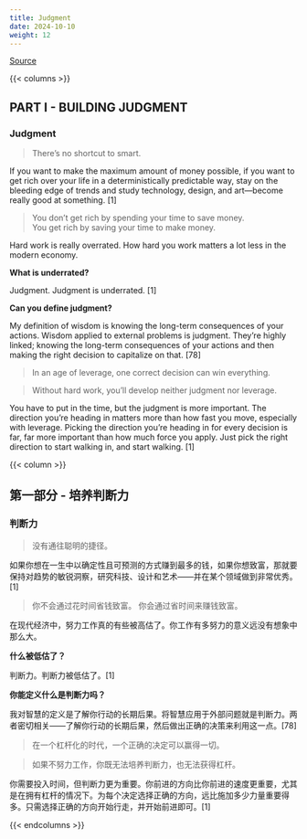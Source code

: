 ```yaml
---
title: Judgment
date: 2024-10-10
weight: 12
---
```


[Source](https://www.navalmanack.com/almanack-of-naval-ravikant/judgment)

{{< columns >}}

## PART I - BUILDING JUDGMENT

### Judgment

> There’s no shortcut to smart.

If you want to make the maximum amount of money possible, if you want to get rich over your life in a deterministically predictable way, stay on the bleeding edge of trends and study technology, design, and art—become really good at something. [1]

> You don’t get rich by spending your time to save money.  
> You get rich by saving your time to make money.

Hard work is really overrated. How hard you work matters a lot less in the modern economy.

**What is underrated?**

Judgment. Judgment is underrated. [1]

**Can you define judgment?**

My definition of wisdom is knowing the long-term consequences of your actions. Wisdom applied to external problems is judgment. They’re highly linked; knowing the long-term consequences of your actions and then making the right decision to capitalize on that. [78]

> In an age of leverage, one correct decision can win everything.

> Without hard work, you’ll develop neither judgment nor leverage.

You have to put in the time, but the judgment is more important. The direction you’re heading in matters more than how fast you move, especially with leverage.  Picking the direction you’re heading in for every decision is far, far more important than how much force you apply. Just pick the right direction to start walking in, and start walking. [1]

{{< column >}}

## 第一部分 - 培养判断力

### 判断力

> 没有通往聪明的捷径。

如果你想在一生中以确定性且可预测的方式赚到最多的钱，如果你想致富，那就要保持对趋势的敏锐洞察，研究科技、设计和艺术——并在某个领域做到非常优秀。[1]

> 你不会通过花时间省钱致富。
> 你会通过省时间来赚钱致富。

在现代经济中，努力工作真的有些被高估了。你工作有多努力的意义远没有想象中那么大。

**什么被低估了？**

判断力。判断力被低估了。[1]

**你能定义什么是判断力吗？**

我对智慧的定义是了解你行动的长期后果。将智慧应用于外部问题就是判断力。两者密切相关——了解你行动的长期后果，然后做出正确的决策来利用这一点。[78]

> 在一个杠杆化的时代，一个正确的决定可以赢得一切。

> 如果不努力工作，你既无法培养判断力，也无法获得杠杆。

你需要投入时间，但判断力更为重要。你前进的方向比你前进的速度更重要，尤其是在拥有杠杆的情况下。为每个决定选择正确的方向，远比施加多少力量重要得多。只需选择正确的方向开始行走，并开始前进即可。[1]

{{< endcolumns >}}
